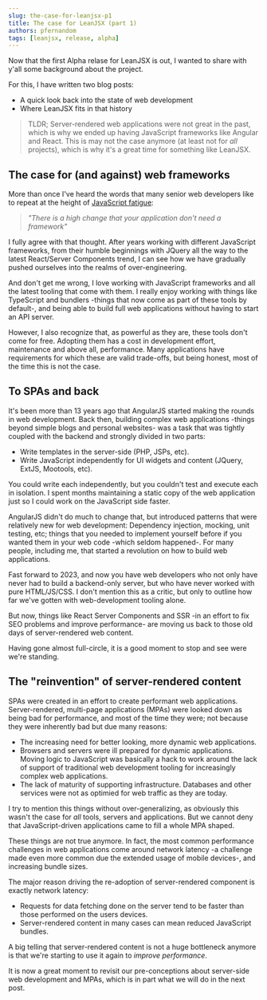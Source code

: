 ```yaml
---
slug: the-case-for-leanjsx-p1
title: The case for LeanJSX (part 1)
authors: pfernandom
tags: [leanjsx, release, alpha]
---
```


Now that the first Alpha relase for LeanJSX is out, I wanted to share with y'all some background about the project.

For this, I have written two blog posts:

- A quick look back into the state of web development
- Where LeanJSX fits in that history

> TLDR; Server-rendered web applications were not great in the past, which is why we ended up having JavaScript frameworks like Angular and React.
> This is may not the case anymore (at least not for *all* projects), which is why it's a great time for something like LeanJSX.

## The case for (and against) web frameworks

More than once I've heard the words that many senior web developers like to repeat at the height of [JavaScript fatigue](https://auth0.com/blog/how-to-manage-javascript-fatigue/):

> _"There is a high change that your application don't need a framework"_

I fully agree with that thought. After years working with different JavaScript frameworks, from their humble beginnings with JQuery all the way to the latest React/Server Components trend, I can see how we have gradually pushed ourselves into the realms of over-engineering.

And don't get me wrong, I love working with JavaScript frameworks and all the latest tooling that come with them. I really enjoy working with things like TypeScript and bundlers -things that now come as part of these tools by default-, and being able to build full web applications without having to start an API server.

However, I also recognize that, as powerful as they are, these tools don't come for free. Adopting them has a cost in development effort, maintenance and above all, performance. Many applications have requirements for which these are valid trade-offs, but being honest, most of the time this is not the case.

## To SPAs and back

It's been more than 13 years ago that AngularJS started making the rounds in web development. Back then, building complex web applications -things beyond simple blogs and personal websites- was a task that was tightly coupled with the backend and strongly divided in two parts:

- Write templates in the server-side (PHP, JSPs, etc).
- Write JavaScript independently for UI widgets and content (JQuery, ExtJS, Mootools, etc).

You could write each independently, but you couldn't test and execute each in isolation. I spent months maintaining a static copy of the web application just so I could work on the JavaScript side faster.

AngularJS didn't do much to change that, but introduced patterns that were relatively new for web development: Dependency injection, mocking, unit testing, etc; things that you needed to implement yourself before if you wanted them in your web code -which seldom happened-. For many people, including me, that started a revolution on how to build web applications.

Fast forward to 2023, and now you have web developers who not only have never had to build a backend-only server, but who have never worked with pure HTML/JS/CSS. I don't mention this as a critic, but only to outline how far we've gotten with web-development tooling alone.

But now, things like React Server Components and SSR -in an effort to fix SEO problems and improve performance- are moving us back to those old days of server-rendered web content.

Having gone almost full-circle, it is a good moment to stop and see were we're standing.

## The "reinvention" of server-rendered content

SPAs were created in an effort to create performant web applications. Server-rendered, multi-page applications (MPAs) were looked down as being bad for performance, and most of the time they were; not because they were inherently bad but due many reasons:

- The increasing need for better looking, more dynamic web applications.
- Browsers and servers were ill prepared for dynamic applications. Moving logic to JavaScript was basically a hack to work around the lack of support of traditional web development tooling for increasingly complex web applications.
- The lack of maturity of supporting infrastructure. Databases and other services were not as optimied for web traffic as they are today.

I try to mention this things without over-generalizing, as obviously this wasn't the case for _all_ tools, servers and applications. But we cannot deny that JavaScript-driven applications came to fill a whole MPA shaped.

These things are not true anymore. In fact, the most common performance challenges in web applications come around network latency -a challenge made even more common due the extended usage of mobile devices-, and increasing bundle sizes.

The major reason driving the re-adoption of server-rendered component is exactly network latency:

- Requests for data fetching done on the server tend to be faster than those performed on the users devices.
- Server-rendered content in many cases can mean reduced JavaScript bundles.

A big telling that server-rendered content is not a huge bottleneck anymore is that we're starting to use it again to _improve performance_.

It is now a great moment to revisit our pre-conceptions about server-side web development and MPAs, which is in part what we will do in the next post.
